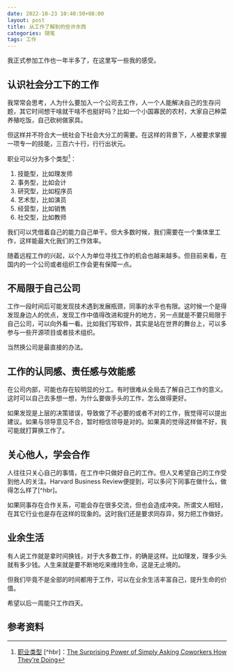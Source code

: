```yaml
---
date: 2022-10-23 10:40:50+08:00
layout: post
title: 从工作了解到的些许东西
categories: 随笔
tags: 工作
---
```


我正式参加工作也一年半多了，在这里写一些我的感受。

## 认识社会分工下的工作

我常常会思考，人为什么要加入一个公司去工作，人一个人能解决自己的生存问题，其它时间想干啥就干啥不也挺好吗？比如一个小国寡民的农村，大家自己种菜养殖吃饭，自己砍树做家具。

但这样并不符合大一统社会下社会大分工的需要。在这样的背景下，人被要求掌握一项专一的技能，三百六十行，行行出状元。

职业可以分为多个类型[^baidu]：

1. 技能型，比如理发师
2. 事务型，比如会计
3. 研究型，比如程序员
4. 艺术型，比如演员
5. 经营型，比如销售
6. 社交型，比如教师

我们可以凭借着自己的能力自己单干。但大多数时候，我们需要在一个集体里工作，这样能最大化我们的工作效率。

随着远程工作的兴起，以个人为单位寻找工作的机会也越来越多。但目前来看，在国内的一个公司或者组织工作会更有保障一点。

## 不局限于自己公司

工作一段时间后可能发现技术遇到发展瓶颈，同事的水平也有限。这时候一个是得发现身边人的优点，发现工作中值得改进和提升的地方，另一点就是不要只局限于自己公司，可以向外看一看。比如我们写软件，其实是站在世界的舞台上，可以多参与一些开源项目或者技术组织。

当然换公司是最直接的办法。

## 工作的认同感、责任感与效能感

在公司内部，可能也存在较明显的分工。有时很难从全局去了解自己工作的意义。这时可以自己去多想一想，为什么要做手头的工作，怎么做得更好。

如果发现是上层的决策错误，导致做了不必要的或者不对的工作，我觉得可以提出建议。如果与领导意见不合，暂时相信领导是对的。如果真的觉得这样做不好，我可能就打算换工作了。

## 关心他人，学会合作

人往往只关心自己的事情，在工作中只做好自己的工作。但人又希望自己的工作受到他人的关注。Harvard Business Review便提到，可以多问下同事在做什么，做得怎么样了[^hbr]。

如果同事存在合作关系，可能会存在很多交流，但也会造成冲突。所谓文人相轻，在其它行业也是存在这样的现象的。这时我们还是要求同存异，努力把工作做好。

## 业余生活

有人说工作就是拿时间换钱，对于大多数工作，的确是这样。比如理发，理多少头就有多少钱。人生来就是要不断地吃来维持生命，这是无止境的。

但我们毕竟不是全部的时间都用于工作，可以在业余生活丰富自己，提升生命的价值。

希望以后一周能只工作四天。


## 参考资料

[^baidu]: [职业类型](https://baike.baidu.com/item/%E8%81%8C%E4%B8%9A%E7%B1%BB%E5%9E%8B)
[^hbr]：[The Surprising Power of Simply Asking Coworkers How They’re Doing](https://hbr.org/2019/02/the-surprising-power-of-simply-asking-coworkers-how-theyre-doing)
